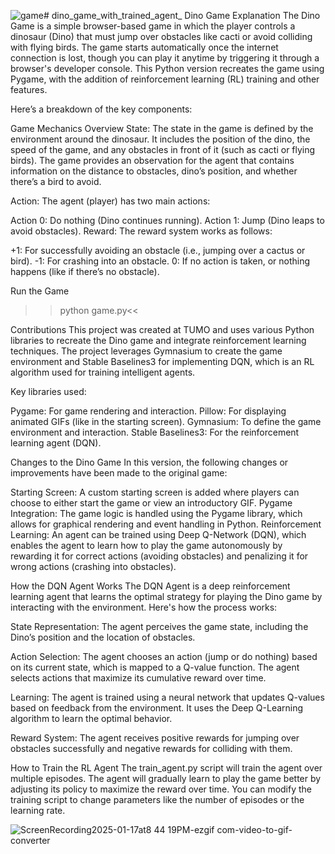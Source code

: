 ![game](https://github.com/user-attachments/assets/da9fb361-8a2e-4704-8d0b-6a623a5a8e5f)# dino_game_with_trained_agent_
Dino Game Explanation
The Dino Game is a simple browser-based game in which the player controls a dinosaur (Dino) that must jump over obstacles like cacti or avoid colliding with flying birds. The game starts automatically once the internet connection is lost, though you can play it anytime by triggering it through a browser's developer console. This Python version recreates the game using Pygame, with the addition of reinforcement learning (RL) training and other features.

Here’s a breakdown of the key components:

Game Mechanics Overview
State: The state in the game is defined by the environment around the dinosaur. It includes the position of the dino, the speed of the game, and any obstacles in front of it (such as cacti or flying birds). The game provides an observation for the agent that contains information on the distance to obstacles, dino’s position, and whether there’s a bird to avoid.

Action: The agent (player) has two main actions:

Action 0: Do nothing (Dino continues running).
Action 1: Jump (Dino leaps to avoid obstacles).
Reward: The reward system works as follows:

+1: For successfully avoiding an obstacle (i.e., jumping over a cactus or bird).
-1: For crashing into an obstacle.
0: If no action is taken, or nothing happens (like if there’s no obstacle).


Run the Game
>>python game.py<<

Contributions
This project was created at TUMO and uses various Python libraries to recreate the Dino game and integrate reinforcement learning techniques. The project leverages Gymnasium to create the game environment and Stable Baselines3 for implementing DQN, which is an RL algorithm used for training intelligent agents.

Key libraries used:

Pygame: For game rendering and interaction.
Pillow: For displaying animated GIFs (like in the starting screen).
Gymnasium: To define the game environment and interaction.
Stable Baselines3: For the reinforcement learning agent (DQN).

Changes to the Dino Game
In this version, the following changes or improvements have been made to the original game:

Starting Screen: A custom starting screen is added where players can choose to either start the game or view an introductory GIF.
Pygame Integration: The game logic is handled using the Pygame library, which allows for graphical rendering and event handling in Python.
Reinforcement Learning: An agent can be trained using Deep Q-Network (DQN), which enables the agent to learn how to play the game autonomously by rewarding it for correct actions (avoiding obstacles) and penalizing it for wrong actions (crashing into obstacles).

How the DQN Agent Works
The DQN Agent is a deep reinforcement learning agent that learns the optimal strategy for playing the Dino game by interacting with the environment. Here's how the process works:

State Representation: The agent perceives the game state, including the Dino’s position and the location of obstacles.

Action Selection: The agent chooses an action (jump or do nothing) based on its current state, which is mapped to a Q-value function. The agent selects actions that maximize its cumulative reward over time.

Learning: The agent is trained using a neural network that updates Q-values based on feedback from the environment. It uses the Deep Q-Learning algorithm to learn the optimal behavior.

Reward System: The agent receives positive rewards for jumping over obstacles successfully and negative rewards for colliding with them.


How to Train the RL Agent
The train_agent.py script will train the agent over multiple episodes. The agent will gradually learn to play the game better by adjusting its policy to maximize the reward over time. You can modify the training script to change parameters like the number of episodes or the learning rate.




![ScreenRecording2025-01-17at8 44 19PM-ezgif com-video-to-gif-converter](https://github.com/user-attachments/assets/c5ac895b-b953-448a-a6e2-8bf30aa6bae3)

